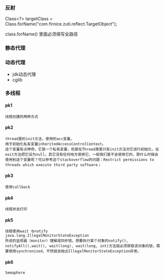 ### 反射

Class<?> targetClass = Class.forName("com.firnice.zuti.reflect.TargetObject");

class.forName() 里面必须填写全路径
        
### 静态代理

### 动态代理
 - jdk动态代理
 - cglib

### 多线程

#### pk1 
    线程创建的两种方式
    
#### pk2
    thread里的init方法，使用的acc变量。
    用于初始化私有变量inheritedAccessControlContext。
    这个变量有点神奇。它是一个私有变量，但是在Thread类里只有init方法对它进行初始化，在exit方法把它设为null。其它没有任何地方使用它。一般我们是不会使用它的，那什么时候会使用到这个变量呢？可以参考这个stackoverflow的问题：Restrict permissions to threads which execute third party software；

#### pk3 
    使用callback
 
#### pk4
    线程状态打印
    
#### pk5
    线程使用wait 与notify
    java.lang.IllegalMonitorStateException
    所说的监视器（monitor）理解成同步锁。想要执行某个对象的notify(), notifyAll(),wait(), wait(long), wait(long, int)方法就必须获取该对象的锁，需要使用synchronized，不然就会抛出IllegalMonitorStateException异常。
    
#### pk6
    Semaphore

